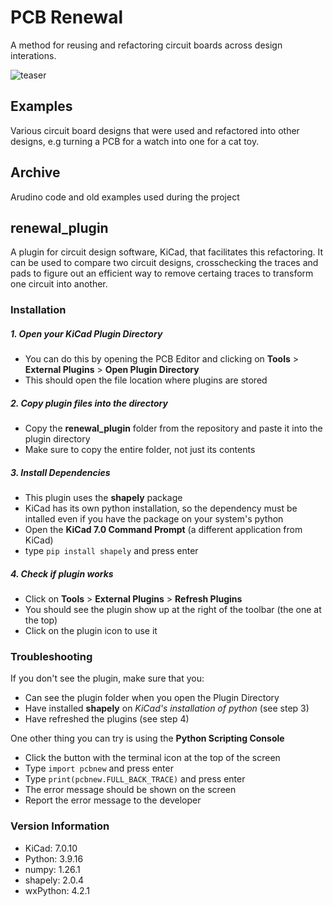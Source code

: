# PCB Renewal
A method for reusing and refactoring circuit boards across design interations.

![teaser](https://github.com/user-attachments/assets/58f8236a-d523-42a7-9e07-9fa38232be9e)

## Examples
Various circuit board designs that were used and refactored into other designs, e.g turning a PCB for a watch into one for a cat toy.

## Archive
Arudino code and old examples used during the project

## renewal_plugin
A plugin for circuit design software, KiCad, that facilitates this refactoring. It can be used to compare two circuit designs, crosschecking the traces and pads to figure out an efficient way to remove certaing traces to transform one circuit into another.

### Installation

##### 1. Open your KiCad Plugin Directory
* You can do this by opening the PCB Editor and clicking on **Tools** > **External Plugins** > **Open Plugin Directory**
* This should open the file location where plugins are stored

##### 2. Copy plugin files into the directory
* Copy the **renewal_plugin** folder from the repository and paste it into the plugin directory
* Make sure to copy the entire folder, not just its contents

##### 3. Install Dependencies
* This plugin uses the **shapely** package
* KiCad has its own python installation, so the dependency must be intalled even if you have the package on your system's python
* Open the **KiCad 7.0 Command Prompt** (a different application from KiCad)
* type `pip install shapely` and press enter

##### 4. Check if plugin works
* Click on **Tools** > **External Plugins** > **Refresh Plugins**
* You should see the plugin show up at the right of the toolbar (the one at the top)
* Click on the plugin icon to use it

### Troubleshooting
If you don't see the plugin, make sure that you:
* Can see the plugin folder when you open the Plugin Directory
* Have installed **shapely** on *KiCad's installation of python* (see step 3)
* Have refreshed the plugins (see step 4)

One other thing you can try is using the **Python Scripting Console**
* Click the button with the terminal icon at the top of the screen
* Type `import pcbnew` and press enter
* Type `print(pcbnew.FULL_BACK_TRACE)` and press enter
* The error message should be shown on the screen
* Report the error message to the developer

### Version Information
* KiCad: 7.0.10
* Python: 3.9.16
* numpy: 1.26.1
* shapely: 2.0.4
* wxPython: 4.2.1
